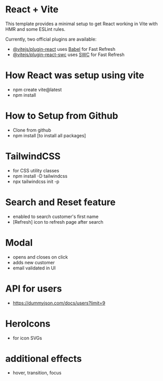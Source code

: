 # React + Vite

This template provides a minimal setup to get React working in Vite with HMR and some ESLint rules.

Currently, two official plugins are available:

- [@vitejs/plugin-react](https://github.com/vitejs/vite-plugin-react/blob/main/packages/plugin-react/README.md) uses [Babel](https://babeljs.io/) for Fast Refresh
- [@vitejs/plugin-react-swc](https://github.com/vitejs/vite-plugin-react-swc) uses [SWC](https://swc.rs/) for Fast Refresh


# How React was setup using vite
- npm create vite@latest
- npm install

# How to Setup from Github
- Clone from github 
- npm install [to install all packages]

# TailwindCSS
- for CSS utility classes
- npm install -D tailwindcss
- npx tailwindcss init -p

# Search and Reset feature
- enabled to search customer's first name
- [Refresh] icon to refresh page after search

# Modal
- opens and closes on click
- adds new customer
- email validated in UI

# API for users
- https://dummyjson.com/docs/users?limit=9

# HeroIcons
- for icon SVGs

# additional effects
- hover, transition, focus




